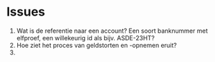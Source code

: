 # Issues

1. Wat is de referentie naar een account? Een soort banknummer met elfproef, een willekeurig id als bijv. ASDE-23HT?
2. Hoe ziet het proces van geldstorten en -opnemen eruit?
3. 